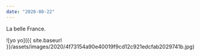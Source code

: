 ```yaml
---
date: "2020-08-22"
---
```


La belle France.

![yo yo]({{ site.baseurl }}/assets/images/2020/4f73154a90e40019f9cd12c921edcfab2029741b.jpg)
